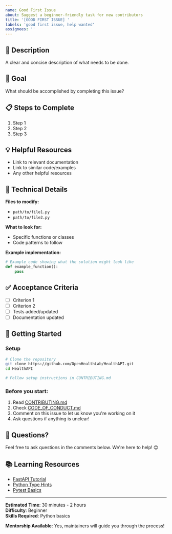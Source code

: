 ```yaml
---
name: Good First Issue
about: Suggest a beginner-friendly task for new contributors
title: '[GOOD FIRST ISSUE] '
labels: 'good first issue, help wanted'
assignees: ''
---
```


## 📝 Description

A clear and concise description of what needs to be done.

## 🎯 Goal

What should be accomplished by completing this issue?

## 📋 Steps to Complete

1. Step 1
2. Step 2
3. Step 3

## 💡 Helpful Resources

- Link to relevant documentation
- Link to similar code/examples
- Any other helpful resources

## 🔧 Technical Details

**Files to modify:**
- `path/to/file1.py`
- `path/to/file2.py`

**What to look for:**
- Specific functions or classes
- Code patterns to follow

**Example implementation:**
```python
# Example code showing what the solution might look like
def example_function():
    pass
```

## ✅ Acceptance Criteria

- [ ] Criterion 1
- [ ] Criterion 2
- [ ] Tests added/updated
- [ ] Documentation updated

## 🤝 Getting Started

### Setup
```bash
# Clone the repository
git clone https://github.com/OpenHealthLab/HealthAPI.git
cd HealthAPI

# Follow setup instructions in CONTRIBUTING.md
```

### Before you start:
1. Read [CONTRIBUTING.md](../../CONTRIBUTING.md)
2. Check [CODE_OF_CONDUCT.md](../../CODE_OF_CONDUCT.md)
3. Comment on this issue to let us know you're working on it
4. Ask questions if anything is unclear!

## 💬 Questions?

Feel free to ask questions in the comments below. We're here to help! 😊

## 📚 Learning Resources

- [FastAPI Tutorial](https://fastapi.tiangolo.com/tutorial/)
- [Python Type Hints](https://docs.python.org/3/library/typing.html)
- [Pytest Basics](https://docs.pytest.org/en/stable/getting-started.html)

---

**Estimated Time**: 30 minutes - 2 hours  
**Difficulty**: Beginner  
**Skills Required**: Python basics

**Mentorship Available**: Yes, maintainers will guide you through the process!
